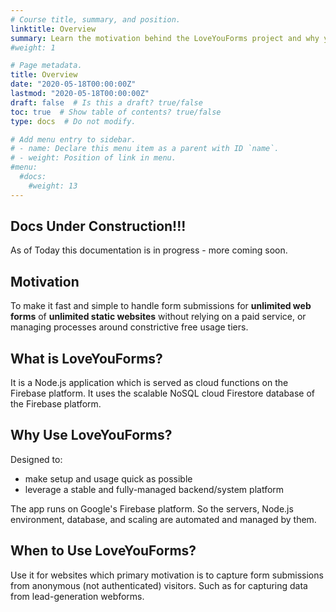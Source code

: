 ```yaml
---
# Course title, summary, and position.
linktitle: Overview
summary: Learn the motivation behind the LoveYouForms project and why you may want to use it.
#weight: 1

# Page metadata.
title: Overview
date: "2020-05-18T00:00:00Z"
lastmod: "2020-05-18T00:00:00Z"
draft: false  # Is this a draft? true/false
toc: true  # Show table of contents? true/false
type: docs  # Do not modify.

# Add menu entry to sidebar.
# - name: Declare this menu item as a parent with ID `name`.
# - weight: Position of link in menu.
#menu:
  #docs:
    #weight: 13
---
```


## Docs Under Construction!!!

As of Today this documentation is in progress - more coming soon.

## Motivation

To make it fast and simple to handle form submissions for **unlimited web forms** of **unlimited static websites** without relying on a paid service, or managing processes around constrictive free usage tiers.

## What is LoveYouForms?

It is a Node.js application which is served as cloud functions on the Firebase platform. It uses the scalable NoSQL cloud Firestore database of the Firebase platform.

## Why Use LoveYouForms?

Designed to:
* make setup and usage quick as possible
* leverage a stable and fully-managed backend/system platform

The app runs on Google's Firebase platform. So the servers, Node.js environment, database, and scaling are automated and managed by them.

## When to Use LoveYouForms?

Use it for websites which primary motivation is to capture form submissions from anonymous (not authenticated) visitors. Such as for capturing data from lead-generation webforms. 
